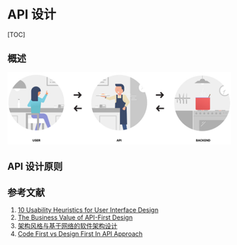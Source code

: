 # API 设计

[TOC]

## 概述

![](assets/api-101.jfif)

## API 设计原则

## 参考文献

1. [10 Usability Heuristics for User Interface Design](https://www.nngroup.com/articles/ten-usability-heuristics/)
1. [The Business Value of API-First Design](https://auth0.com/blog/the-business-value-of-api-first-design/)
1. [架构风格与基于网络的软件架构设计](https://docs.huihoo.com/rest/REST_cn.pdf)
1. [Code First vs Design First In API Approach](https://www.visual-paradigm.com/guide/development/code-first-vs-design-first/)